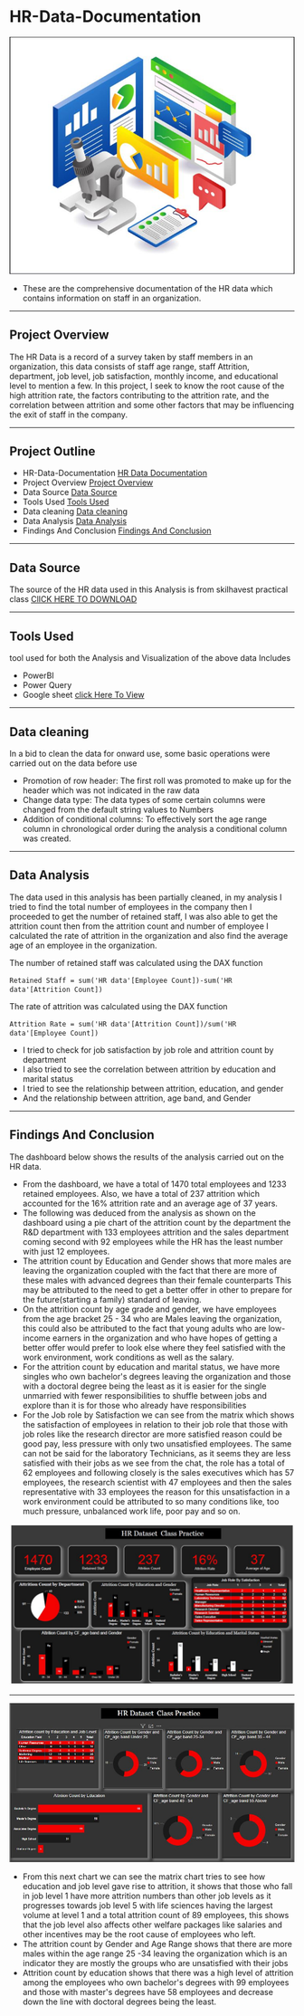 # HR-Data-Documentation
![](HR.JPG)
- These are the comprehensive documentation of the HR data which contains information on staff in an organization.

---
## Project Overview
The HR Data is a record of a survey taken by staff members in an organization, this data consists of staff age range, staff Attrition, department, job level, job satisfaction, monthly income, and educational level to mention a few. 
In this project, I seek to know the root cause of the high attrition rate, the factors contributing to the attrition rate, and the correlation between attrition and some other factors that may be influencing the exit of staff in the company.
 
---
## Project Outline
- HR-Data-Documentation [HR Data Documentation](#hr-data-documentation)
- Project Overview [Project Overview](#project-overview)
- Data Source [Data Source](#data-source)
- Tools Used  [Tools Used](#tools-used)
- Data cleaning [Data cleaning](#data-cleaning)
- Data Analysis [Data Analysis](#data-analysis)
- Findings And Conclusion [Findings And Conclusion](#findings-and-conclusion)

---

## Data Source 
The source of the HR data used in this Analysis is from skilhavest practical class  [ClICK HERE TO DOWNLOAD](https://tinyurl.com/2udjsy98) 

---

## Tools Used 
 tool used for both the Analysis and Visualization of the above data Includes 
- PowerBI
- Power Query
- Google sheet [click Here To View](https://tinyurl.com/2udjsy98)
---
## Data cleaning 
In a bid to clean the data for onward use, some basic operations were carried out on the data before use

- Promotion of row header: The first roll was promoted to make up for the header which was not indicated in the raw data
- Change data type: The data types of some certain columns were changed from the default string values to Numbers
- Addition of conditional columns: To effectively sort the age range column in chronological order during the analysis a
  conditional column was created. 
---
## Data Analysis
The data used in this analysis has been partially cleaned, in my analysis I tried to find the total number of employees in the company then I proceeded to get the number of retained staff, I was also able to get the attrition count then from the attrition count and number of employee I calculated the rate of attrition in the organization and also find the average age of an employee in the organization. 

The number of retained staff was calculated using the DAX function
```
Retained Staff = sum('HR data'[Employee Count])-sum('HR data'[Attrition Count])
```
The rate of attrition was calculated using the DAX function 
```
Attrition Rate = sum('HR data'[Attrition Count])/sum('HR data'[Employee Count])
```
- I tried to check for job satisfaction by job role and attrition count by department
- I also tried to see the correlation between attrition by education and marital status
- I tried to see the relationship between attrition, education, and gender 
- And the relationship between attrition, age band, and Gender
---

## Findings And Conclusion
The dashboard below shows the results of the analysis carried out on the HR data.
- From  the dashboard, we have a total of 1470 total employees and 1233 retained employees. Also, we have a total of 237 attrition which accounted for the 16% attrition rate 
  and an average age of 37 years.
- The following was deduced from the analysis as shown on the dashboard using a pie chart of the attrition count by the department the R&D department with 133 employees 
  attrition and the sales department coming second with 92 employees while the HR has the least number with just 12 employees.
- The attrition count by Education and Gender shows that more males are leaving the organization coupled with the fact that there are more of these males with advanced 
  degrees than their female counterparts This may be attributed to the need to get a better offer in other to prepare for the future(starting a family) standard of leaving.
- On the attrition count by age grade and gender, we have employees from the age bracket 25 - 34 who are Males leaving the organization, this could also be attributed to the 
  fact that young adults who are low-income earners in the organization and who have hopes of getting a better offer would prefer to look else where they feel satisfied with 
  the work environment, work conditions as well as the salary.
- For the attrition count by education and marital status, we have more singles who own bachelor's degrees leaving the organization and those with a doctoral degree being 
  the least as it is easier for the single unmarried with fewer responsibilities to shuffle between jobs and explore than it is for those who already have responsibilities
- For the Job role by Satisfaction we can see from the matrix which shows the satisfaction of employees in relation to their job role that those with job roles like the 
  research director are  more satisfied reason could be good pay, less pressure with only two unsatisfied employees. The same can not be said for the laboratory Technicians,   as it seems they are less satisfied with their jobs as we see from the chat, the role has a total of 62 employees and following closely is the sales executives which has     57 employees, the research scientist with 47 employees and then the sales representative with 33 employees the reason for this unsatisfaction in a work environment could     be attributed to so many conditions like, too much pressure, unbalanced work life, poor pay and so on.
  
![](HR1.JPG)

---
![](HR2.JPG)

- From this next chart we can see the matrix chart tries to see how education and job level gave rise to attrition, it shows that those who fall in job level 1 have more 
  attrition numbers than other job levels as it progresses towards job level 5 with life sciences having the largest volume at level 1 and a total attrition count of 89       employees, this shows that the job level also affects other welfare packages like salaries and other incentives may be the root cause of employees who left.
- The attrition count by Gender and Age Range shows that there are more males within the  age range 25 -34 leaving  the organization which is an indicator they are mostly 
  the groups who are unsatisfied with their jobs
- Attrition count by education shows that there was a high level of attrition among the employees who own bachelor's degrees with 99 employees and those with master's 
  degrees have 58 employees and decrease down the line with doctoral degrees being the least.
